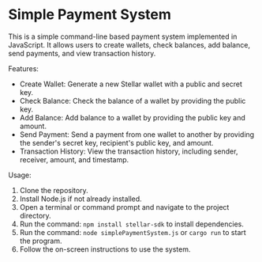 # Simple Payment System

This is a simple command-line based payment system implemented in JavaScript. It allows users to create wallets, check balances, add balance, send payments, and view transaction history.

Features:
- Create Wallet: Generate a new Stellar wallet with a public and secret key.
- Check Balance: Check the balance of a wallet by providing the public key.
- Add Balance: Add balance to a wallet by providing the public key and amount.
- Send Payment: Send a payment from one wallet to another by providing the sender's secret key, recipient's public key, and amount.
- Transaction History: View the transaction history, including sender, receiver, amount, and timestamp.

Usage:
1. Clone the repository.
2. Install Node.js if not already installed.
3. Open a terminal or command prompt and navigate to the project directory.
4. Run the command: `npm install stellar-sdk` to install dependencies.
5. Run the command: `node simplePaymentSystem.js` or `cargo run` to start the program.
6. Follow the on-screen instructions to use the system.
